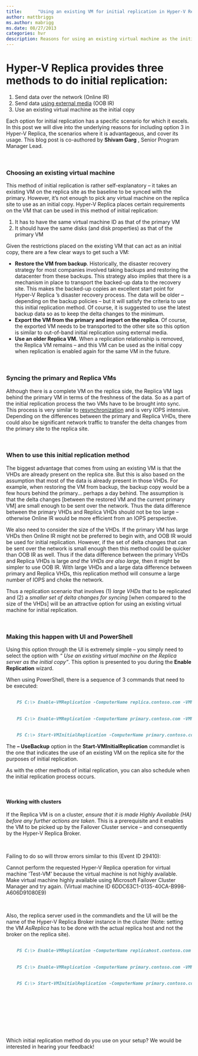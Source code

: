 ```yaml
---
title:      "Using an existing VM for initial replication in Hyper-V Replica"
author: mattbriggs
ms.author: mabrigg
ms.date: 08/27/2013
categories: hvr
description: Reasons for using an existing virtual machine as the initial copy in Hyper-V Replica.
---
```

# Hyper-V Replica provides three methods to do initial replication:

  1. Send data over the network (Online IR)
  2. Send data [using external media](/virtualization/community/team-blog/2013/20130628-save-network-bandwidth-by-using-out-of-band-initial-replication-method-in-hyper-v-replica) (OOB IR)
  3. Use an existing virtual machine as the initial copy



Each option for initial replication has a specific scenario for which it excels. In this post we will dive into the underlying reasons for including option 3 in Hyper-V Replica, the scenarios where it is advantageous, and cover its usage. This blog post is co-authored by **Shivam Garg** , Senior Program Manager Lead.

 

### Choosing an existing virtual machine

This method of initial replication is rather self-explanatory – it takes an existing VM on the replica site as the baseline to be synced with the primary. However, it’s not enough to pick any virtual machine on the replica site to use as an initial copy. Hyper-V Replica places certain requirements on the VM that can be used in this method of initial replication:

  1. It has to have the same virtual machine ID as that of the primary VM
  2. It should have the same disks (and disk properties) as that of the primary VM



Given the restrictions placed on the existing VM that can act as an initial copy, there are a few clear ways to get such a VM:

  * **Restore the VM from backup**. Historically, the disaster recovery strategy for most companies involved taking backups and restoring the datacenter from these backups. This strategy also implies that there is a mechanism in place to transport the backed-up data to the recovery site. This makes the backed-up copies an excellent start point for Hyper-V Replica ’s disaster recovery process. The data will be older – depending on the backup policies – but it will satisfy the criteria to use this initial replication method. Of course, it is suggested to use the latest backup data so as to keep the delta changes to the minimum.
  * **Export the VM from the primary and import on the replica**. Of course, the exported VM needs to be transported to the other site so this option is similar to out-of-band initial replication using external media.
  * **Use an older Replica VM.** When a replication relationship is removed, the Replica VM remains  – and this VM can be used as the initial copy when replication is enabled again for the same VM in the future.



 

### Syncing the primary and Replica VMs

Although there is a complete VM on the replica side, the Replica VM lags behind the primary VM in terms of the freshness of the data. So as a part of the initial replication process the two VMs have to be brought into sync. This process is very similar to [resynchronization](/virtualization/community/team-blog/2013/20130510-resynchronization-of-virtual-machines-in-hyper-v-replica) and is very IOPS intensive. Depending on the differences between the primary and Replica VHDs, there could also be significant network traffic to transfer the delta changes from the primary site to the replica site.

 

### When to use this initial replication method

The biggest advantage that comes from using an existing VM is that the VHDs are already present on the replica site. But this is also based on the assumption that most of the data is already present in those VHDs. For example, when restoring the VM from backup, the backup copy would be a few hours behind the primary… perhaps a day behind. The assumption is that the delta changes [between the restored VM and the current primary VM] are small enough to be sent over the network. Thus the data difference between the primary VHDs and Replica VHDs should not be too large – otherwise Online IR would be more efficient from an IOPS perspective.

We also need to consider the size of the VHDs. If the primary VM has large VHDs then Online IR might not be preferred to begin with, and OOB IR would be used for initial replication. However, if the set of delta changes that can be sent over the network is small enough then this method could be quicker than OOB IR as well. Thus if the data difference between the primary VHDs and Replica VHDs is large _and the VHDs are also large,_ then it might be simpler to use OOB IR. With large VHDs and a large data difference between primary and Replica VHDs, this replication method will consume a large number of IOPS and choke the network.

Thus a replication scenario that involves (1) _large VHDs_ that to be replicated and (2) a _smaller set of delta changes for syncing_ [when compared to the size of the VHDs] will be an attractive option for using an existing virtual machine for initial replication.

 

### Making this happen with UI and PowerShell

Using this option through the UI is extremely simple – you simply need to select the option with _“ Use an existing virtual machine on the Replica server as the initial copy”_. This option is presented to you during the **Enable Replication** wizard.



When using PowerShell, there is a sequence of 3 commands that need to be executed:

```markdown
    
    PS C:\> Enable-VMReplication -ComputerName replica.contoso.com -VMName Test-VM -AsReplica
    
    
    PS C:\> Enable-VMReplication -ComputerName primary.contoso.com -VMName Test-VM -ReplicaServerName replica.contoso.com -ReplicaServerPort 80 -AuthenticationType Kerberos
    
    
    PS C:\> Start-VMInitialReplication -ComputerName primary.contoso.com -VMName Test-VM -UseBackup
```

The **– UseBackup** option in the **Start-VMInitialReplication** commandlet is the one that indicates the use of an existing VM on the replica site for the purposes of initial replication.

As with the other methods of initial replication, you can also schedule when the initial replication process occurs.

 

#### Working with clusters

If the Replica VM is on a cluster, _ensure that it is made Highly Available (HA) before any further actions are taken_. This is a prerequisite and it enables the VM to be picked up by the Failover Cluster service  – and consequently by the Hyper-V Replica Broker.


 

Failing to do so will throw errors similar to this (Event ID 29410):

Cannot perform the requested Hyper-V Replica operation for virtual machine 'Test-VM' because the virtual machine is not highly available. Make virtual machine highly available using Microsoft Failover Cluster Manager and try again. (Virtual machine ID 6DDC63C1-0135-40CA-B998-A606D91080E9)

 

Also, the replica server used in the commandlets and the UI will be the name of the Hyper-V Replica Broker instance in the cluster (Note: setting the VM _AsReplica_ has to be done with the actual replica host and not the broker on the replica site).
    
```markdown
    
    PS C:\> Enable-VMReplication -ComputerName replicahost.contoso.com -VMName Test-VM –AsReplica
    
    
    PS C:\> Enable-VMReplication -ComputerName primary.contoso.com -VMName Test-VM -ReplicaServerName replicabroker.contoso.com -ReplicaServerPort 80 -AuthenticationType Kerberos
    
    
    PS C:\> Start-VMInitialReplication -ComputerName primary.contoso.com -VMName Test-VM –UseBackup
```    

 

 

 

 

Which initial replication method do you use on your setup? We would be interested in hearing your feedback!
